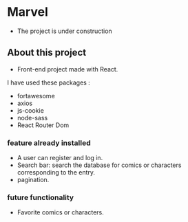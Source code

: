# Marvel

- The project is under construction

## About this project

- Front-end project made with React.

I have used these packages :

- fortawesome
- axios
- js-cookie
- node-sass
- React Router Dom

### feature already installed

- A user can register and log in.
- Search bar: search the database for comics or characters corresponding to the entry.
- pagination.

### future functionality

- Favorite comics or characters.
